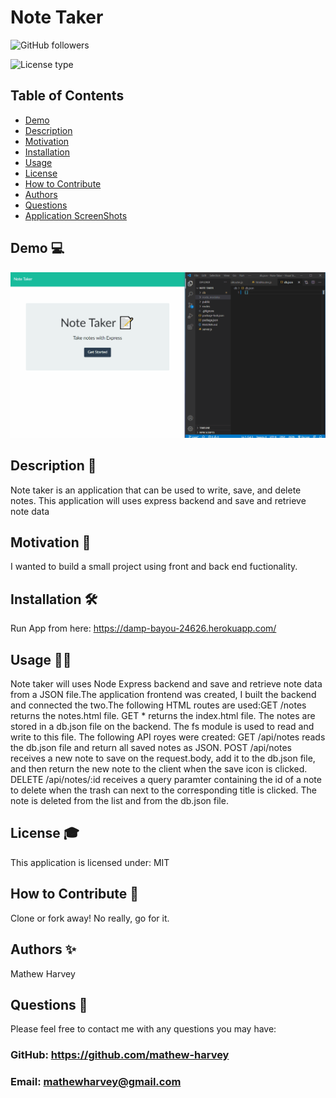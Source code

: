 # Note Taker
![GitHub followers](https://img.shields.io/github/followers/mathew-harvey?style=social)

![License type](https://img.shields.io/badge/License-MIT-Blue)

## Table of Contents
- [Demo](##Demo-)
- [Description](##Description-)
- [Motivation](#Motivation-)
- [Installation](#Installation-)
- [Usage](#Usage-)
- [License](#License-)
- [How to Contribute](#How-to-Contribute-)
- [Authors](#Authors-)
- [Questions](#Questions-)
- [Application ScreenShots](#Application-ScreenShots-)
## Demo 💻
![Demo Video](/assets/notetaker.gif)
## Description 🧐
Note taker is an application that can be used to write, save, and delete notes. This application will uses express backend and save and retrieve note data
## Motivation 🚀
I wanted to build a small project using front and  back end fuctionality.
## Installation 🛠️
Run App from here: https://damp-bayou-24626.herokuapp.com/
## Usage 🏃‍♀️
Note taker will uses Node Express backend and save and retrieve note data from a JSON file.The application frontend was created, I built the backend and connected the two.The following HTML routes are used:GET /notes returns the notes.html file. GET * returns the index.html file. The notes are stored in a db.json file on the backend. The fs module is used to read and write to this file. The following API royes were created: GET /api/notes reads the db.json file and return all saved notes as JSON. POST /api/notes receives a new note to save on the request.body, add it to the db.json file, and then return the new note to the client when the save icon is clicked. DELETE /api/notes/:id receives a query paramter containing the id of a note to delete when the trash can next to the corresponding title is clicked. The note is deleted from the list and from the db.json file.
## License 🎓
This application is licensed under: MIT
## How to Contribute 🍰
Clone or fork away! No really, go for it.
## Authors ✨
Mathew Harvey
## Questions 🤔
Please feel free to contact me with any questions you may have: 


### GitHub: https://github.com/mathew-harvey

### Email: mathewharvey@gmail.com

